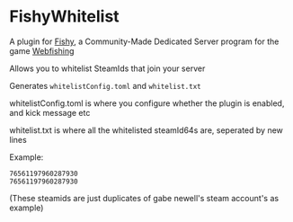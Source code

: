 # FishyWhitelist
A plugin for [Fishy](https://github.com/ncrypted-dev/Fishy), a Community-Made Dedicated Server program for the game [Webfishing](https://store.steampowered.com/app/3146520/WEBFISHING/)

Allows you to whitelist SteamIds that join your server

Generates `whitelistConfig.toml` and `whitelist.txt`

whitelistConfig.toml is where you configure whether the plugin is enabled, and kick message etc

whitelist.txt is where all the whitelisted steamId64s are, seperated by new lines

Example:
```
76561197960287930
76561197960287930
```
(These steamids are just duplicates of gabe newell's steam account's as example)
